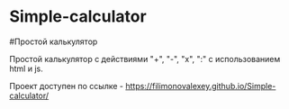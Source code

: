 # Simple-calculator
#Простой калькулятор

Простой калькулятор с действиями "+", "-", "x", ":" c использованием html и js.

Проект доступен по ссылке - https://filimonovalexey.github.io/Simple-calculator/
